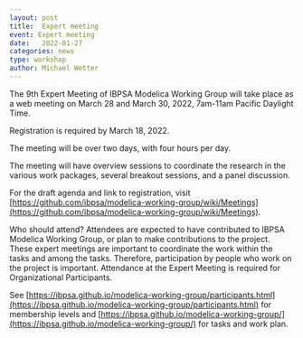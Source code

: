 ```yaml
---
layout: post
title:  Expert meeting
event: Expert meeting
date:   2022-01-27
categories: news
type: workshop
author: Michael Wetter
---
```


The 9th Expert Meeting of IBPSA Modelica Working Group will take place as a web meeting on March 28 and March 30, 2022, 7am-11am Pacific Daylight Time.

Registration is required by March 18, 2022.

<!--excerpt-->

The meeting will be over two days, with four hours per day.

The meeting will have overview sessions to coordinate the research in the various work packages, several breakout sessions, and a panel discussion.

For the draft agenda and link to registration, visit [https://github.com/ibpsa/modelica-working-group/wiki/Meetings](https://github.com/ibpsa/modelica-working-group/wiki/Meetings).

Who should attend? Attendees are expected to have contributed to IBPSA Modelica Working Group, or plan to make contributions to the project. These expert meetings are important to coordinate the work within the tasks and among the tasks. Therefore, participation by people who work on the project is important. Attendance at the Expert Meeting is required for Organizational Participants.

See [https://ibpsa.github.io/modelica-working-group/participants.html](https://ibpsa.github.io/modelica-working-group/participants.html) for membership levels and
[https://ibpsa.github.io/modelica-working-group/](https://ibpsa.github.io/modelica-working-group/) for tasks and work plan.
